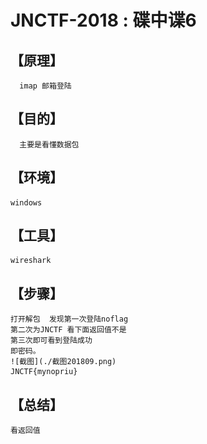 # JNCTF-2018 : 碟中谍6
## **【原理】**
	  imap 邮箱登陆
## **【目的】**
	  主要是看懂数据包
## **【环境】**
	windows	
## **【工具】**
	wireshark
## **【步骤】**
	打开解包  发现第一次登陆noflag
	第二次为JNCTF 看下面返回值不是 
	第三次即可看到登陆成功
	即密码。
    ![截图](./截图201809.png)
	JNCTF{mynopriu}


## **【总结】**
	看返回值

